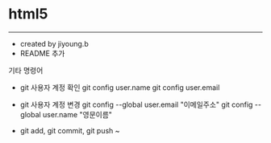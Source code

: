 # html5

---
* created by jiyoung.b
* README 추가

기타 명령어
* git 사용자 계정 확인
git config user.name
git config user.email


* git 사용자 계정 변경
git config --global user.email "이메일주소"
git config --global user.name "영문이름"

* git add, git commit, git push ~
